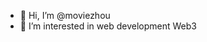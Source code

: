 - 👋 Hi, I’m @moviezhou
- 👀 I’m interested in web development Web3

<!---
moviezhou/moviezhou is a ✨ special ✨ repository because its `README.md` (this file) appears on your GitHub profile.
You can click the Preview link to take a look at your changes.
--->
